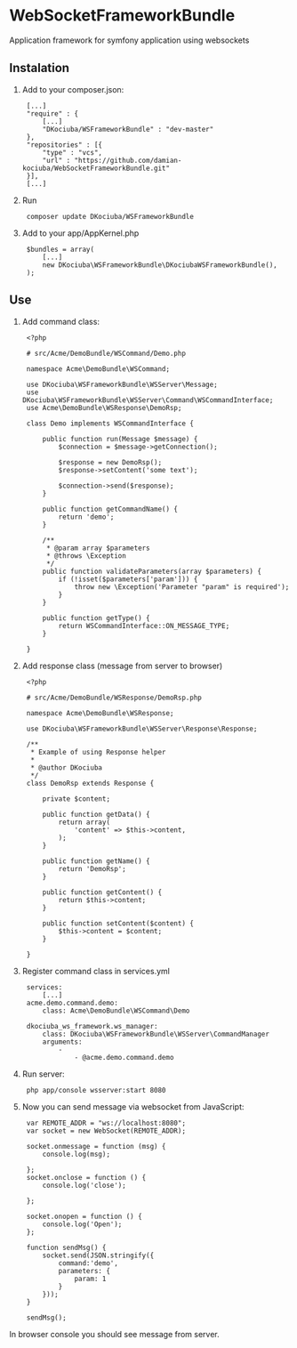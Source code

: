 WebSocketFrameworkBundle
======================
Application framework for symfony application using websockets

Instalation
-----------

1. Add to your composer.json:

        [...]
        "require" : {
            [...]
            "DKociuba/WSFrameworkBundle" : "dev-master"
        },
        "repositories" : [{
            "type" : "vcs",
            "url" : "https://github.com/damian-kociuba/WebSocketFrameworkBundle.git"
        }],
        [...]


2. Run

        composer update DKociuba/WSFrameworkBundle

3. Add to your app/AppKernel.php

        $bundles = array(
            [...]
            new DKociuba\WSFrameworkBundle\DKociubaWSFrameworkBundle(),
        );

Use
---

1. Add command class:

        <?php

        # src/Acme/DemoBundle/WSCommand/Demo.php

        namespace Acme\DemoBundle\WSCommand;

        use DKociuba\WSFrameworkBundle\WSServer\Message;
        use DKociuba\WSFrameworkBundle\WSServer\Command\WSCommandInterface;
        use Acme\DemoBundle\WSResponse\DemoRsp;

        class Demo implements WSCommandInterface {

            public function run(Message $message) {
                $connection = $message->getConnection();

                $response = new DemoRsp();
                $response->setContent('some text');

                $connection->send($response);
            }

            public function getCommandName() {
                return 'demo';
            }

            /**
             * @param array $parameters
             * @throws \Exception
             */
            public function validateParameters(array $parameters) {
                if (!isset($parameters['param'])) {
                    throw new \Exception('Parameter "param" is required');
                }
            }

            public function getType() {
                return WSCommandInterface::ON_MESSAGE_TYPE;
            }

        }

2. Add response class (message from server to browser)

        <?php

        # src/Acme/DemoBundle/WSResponse/DemoRsp.php

        namespace Acme\DemoBundle\WSResponse;

        use DKociuba\WSFrameworkBundle\WSServer\Response\Response;

        /**
         * Example of using Response helper
         *
         * @author DKociuba
         */
        class DemoRsp extends Response {

            private $content;

            public function getData() {
                return array(
                    'content' => $this->content,
                );
            }

            public function getName() {
                return 'DemoRsp';
            }

            public function getContent() {
                return $this->content;
            }

            public function setContent($content) {
                $this->content = $content;
            }

        }

3. Register command class in services.yml

        services:
            [...]
        acme.demo.command.demo:
            class: Acme\DemoBundle\WSCommand\Demo

        dkociuba_ws_framework.ws_manager:
            class: DKociuba\WSFrameworkBundle\WSServer\CommandManager
            arguments: 
                - 
                    - @acme.demo.command.demo

4. Run server:

        php app/console wsserver:start 8080

5. Now you can send message via websocket from JavaScript:

        var REMOTE_ADDR = "ws://localhost:8080";
        var socket = new WebSocket(REMOTE_ADDR);

        socket.onmessage = function (msg) {
            console.log(msg);

        };
        socket.onclose = function () {
            console.log('close');

        };

        socket.onopen = function () {
            console.log('Open');
        };

        function sendMsg() {
            socket.send(JSON.stringify({
                command:'demo',
                parameters: {
                    param: 1
                }
            }));
        }

        sendMsg();

In browser console you should see message from server.